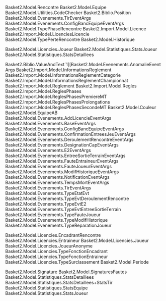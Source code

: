 ﻿Basket2.Model.Rencontre
Basket2.Model.Equipe
Basket2.Model.Utilities.CodeChecker
Basket2.Biblio.Position
Basket2.Model.Evenements.TirEventArgs
Basket2.Model.Evenements.ConfigBancEquipeEventArgs
Basket2.Model.TypePhaseRencontre
Basket2.Import.Model.Licence
Basket2.Import.Model.LicenciesLicencie
Basket2.Model.TypePerteRencontre
Basket2.Model.Historique

Basket2.Model.Licencies.Joueur
Basket2.Model.Statistiques.StatsJoueur
Basket2.Model.Statistiques.StatsDetaillees

Basket2.Biblio.ValueAndText`1[[Basket2.Model.Evenements.AnomalieEventArgs
Basket2.Import.Model.InformationsReglement
Basket2.Import.Model.InformationsReglementCategorie
Basket2.Import.Model.InformationsReglementChampionnat
Basket2.Import.Model.Reglement
Basket2.Import.Model.Regles
Basket2.Import.Model.ReglesPhases
Basket2.Import.Model.ReglesPhasesPremiereMT
Basket2.Import.Model.ReglesPhasesProlongations
Basket2.Import.Model.ReglesPhasesSecondeMT
Basket2.Model.Couleur
Basket2.Model.EquipeAB
Basket2.Model.Evenements.AddLicencieEventArgs
Basket2.Model.Evenements.BaseEventArgs
Basket2.Model.Evenements.ConfigBancEquipeEventArgs
Basket2.Model.Evenements.ConfirmationEntreesJeuEventArgs
Basket2.Model.Evenements.DeroulementRencontreEventArgs
Basket2.Model.Evenements.DesignationCapEventArgs
Basket2.Model.Evenements.E2EventArgs
Basket2.Model.Evenements.EntreeSortieTerrainEventArgs
Basket2.Model.Evenements.FauteEntraineurEventArgs
Basket2.Model.Evenements.FauteJoueurEventArgs
Basket2.Model.Evenements.ModifHistoriqueEventArgs
Basket2.Model.Evenements.NotificationEventArgs
Basket2.Model.Evenements.TempsMortEventArgs
Basket2.Model.Evenements.TirEventArgs
Basket2.Model.Evenements.TypeEtatEvt
Basket2.Model.Evenements.TypeEvtDeroulementRencontre
Basket2.Model.Evenements.TypeEvtE2
Basket2.Model.Evenements.TypeEvtEntreeSortieTerrain
Basket2.Model.Evenements.TypeFauteJoueur
Basket2.Model.Evenements.TypeModifHistorique
Basket2.Model.Evenements.TypeReparationJoueur

Basket2.Model.Licencies.EncadrantRencontre
Basket2.Model.Licencies.Entraineur
Basket2.Model.Licencies.Joueur
Basket2.Model.Licencies.JoueurAnonyme
Basket2.Model.Licencies.TypeFonctionEncadrant
Basket2.Model.Licencies.TypeFonctionEntraineur
Basket2.Model.Licencies.TypeSurclassement
Basket2.Model.Periode

Basket2.Model.Signature
Basket2.Model.SignaturesFautes
Basket2.Model.Statistiques.StatsDetaillees
Basket2.Model.Statistiques.StatsDetaillees+StatsTir
Basket2.Model.Statistiques.StatsEquipe
Basket2.Model.Statistiques.StatsJoueur


